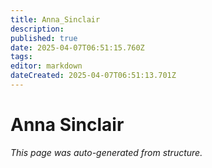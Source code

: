 ```yaml
---
title: Anna_Sinclair
description: 
published: true
date: 2025-04-07T06:51:15.760Z
tags: 
editor: markdown
dateCreated: 2025-04-07T06:51:13.701Z
---
```


# Anna Sinclair

*This page was auto-generated from structure.*